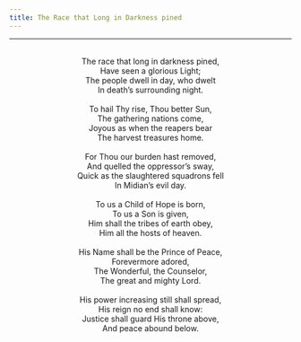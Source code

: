 ```yaml
---
title: The Race that Long in Darkness pined
---
```


---
<center>
<br/>
The race that long in darkness pined,<br/>
Have seen a glorious Light;<br/>
The people dwell in day, who dwelt<br/>
In death’s surrounding night.<br/>
<br/>
To hail Thy rise, Thou better Sun,<br/>
The gathering nations come,<br/>
Joyous as when the reapers bear<br/>
The harvest treasures home.<br/>
<br/>
For Thou our burden hast removed,<br/>
And quelled the oppressor’s sway,<br/>
Quick as the slaughtered squadrons fell<br/>
In Midian’s evil day.<br/>
<br/>
To us a Child of Hope is born,<br/>
To us a Son is given,<br/>
Him shall the tribes of earth obey,<br/>
Him all the hosts of heaven.<br/>
<br/>
His Name shall be the Prince of Peace,<br/>
Forevermore adored,<br/>
The Wonderful, the Counselor,<br/>
The great and mighty Lord.<br/>
<br/>
His power increasing still shall spread,<br/>
His reign no end shall know:<br/>
Justice shall guard His throne above,<br/>
And peace abound below.<br/>

</center>
